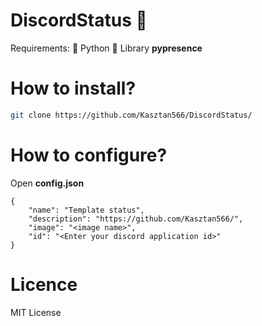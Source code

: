 # DiscordStatus 🌵
Requirements:
🍁 Python
🎉 Library **pypresence**

# How to install?
```sh
git clone https://github.com/Kasztan566/DiscordStatus/
```
# How to configure?
Open **config.json**
```
{
    "name": "Template status",
    "description": "https://github.com/Kasztan566/",
    "image": "<image name>",
    "id": "<Enter your discord application id>"
}
```
# Licence
MIT License
